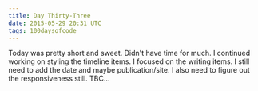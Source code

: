 ```yaml
---
title: Day Thirty-Three
date: 2015-05-29 20:31 UTC
tags: 100daysofcode
---
```


Today was pretty short and sweet. Didn't have time for much. I continued working on styling the timeline items. I focused on the writing items. I still need to add the date and maybe publication/site. I also need to figure out the responsiveness still. TBC...
